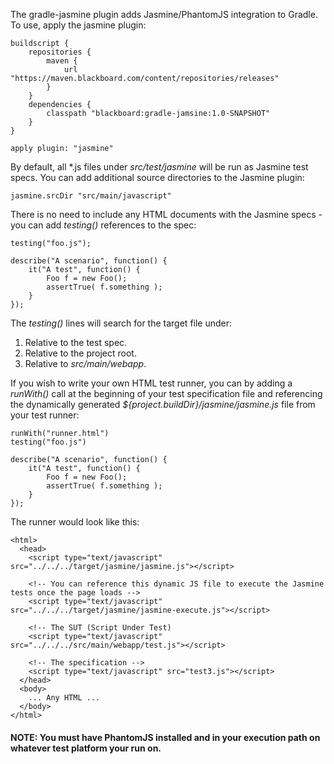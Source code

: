 The gradle-jasmine plugin adds Jasmine/PhantomJS integration to Gradle.  To use, apply the jasmine plugin:

    buildscript {
        repositories {
            maven {
                url "https://maven.blackboard.com/content/repositories/releases"
            }
        }
        dependencies {
            classpath "blackboard:gradle-jamsine:1.0-SNAPSHOT"
        }
    }

    apply plugin: "jasmine"

By default, all \*.js files under *src/test/jasmine* will be run as Jasmine test specs.  You can add additional source directories
to the Jasmine plugin:

    jasmine.srcDir "src/main/javascript"

There is no need to include any HTML documents with the Jasmine specs - you can add *testing()* references to the spec:

    testing("foo.js");

    describe("A scenario", function() {
        it("A test", function() {
            Foo f = new Foo();
            assertTrue( f.something );
        }
    });

The *testing()* lines will search for the target file under:

1. Relative to the test spec.
2. Relative to the project root.
3. Relative to *src/main/webapp*.

If you wish to write your own HTML test runner, you can by adding a *runWith()* call at the beginning of your test
specification file and referencing the dynamically generated *${project.buildDir}/jasmine/jasmine.js* file from your
test runner:

    runWith("runner.html")
    testing("foo.js")

    describe("A scenario", function() {
        it("A test", function() {
            Foo f = new Foo();
            assertTrue( f.something );
        }
    });

The runner would look like this:

    <html>
      <head>
        <script type="text/javascript" src="../../../target/jasmine/jasmine.js"></script>

        <!-- You can reference this dynamic JS file to execute the Jasmine tests once the page loads -->
        <script type="text/javascript" src="../../../target/jasmine/jasmine-execute.js"></script>

        <!-- The SUT (Script Under Test)
        <script type="text/javascript" src="../../../src/main/webapp/test.js"></script>

        <!-- The specification -->
        <script type="text/javascript" src="test3.js"></script>
      </head>
      <body>
        ... Any HTML ...
      </body>
    </html>

#### NOTE: You must have PhantomJS installed and in your execution path on whatever test platform your run on.
